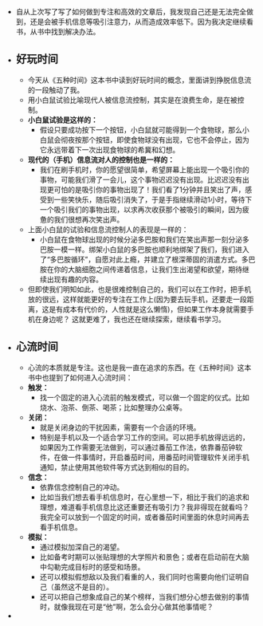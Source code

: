 - 自从上次写了写了如何做到专注和高效的文章后，我发现自己还是无法完全做到，还是会被手机信息等吸引注意力，从而造成效率低下。因为我决定继续看书，从书中找到解决办法。
- ## 好玩时间
	- 今天从《五种时间》这本书中读到好玩时间的概念，里面讲到挣脱信息流的一段触动了我。
	- 用小白鼠试验比喻现代人被信息流控制，其实是在浪费生命，是在被控制。
	- **小白鼠试验是这样的：**
		- 假设只要成功按下一个按钮，小白鼠就可能得到一个食物球，那么小白鼠会彻夜按那个按钮，即使食物球没有出现，它也不会停止，因为它永远带着下一次出现食物球的希冀和幻想。
	- **现代的（手机）信息流对人的控制也是一样的：**
		- 我们在刷手机时，你的愿望很简单，希望屏幕上能出现一个吸引你的事物，可能我们滑了一会儿，这个事物迟迟没有出现。比迟迟没有出现更可怕的是吸引你的事物出现了！我们看了1分钟并且笑出了声，感受到一些笑快乐，随后吸引消失了，于是手指继续滑动1小时，等待下一个吸引我们的事物出现，以求再次收获那个被吸引的瞬间，因为疲惫的我们很想再次笑出声。
	- 上面小白鼠的试验和信息流控制人的表现是一样的：
		- 小白鼠在食物球出现的时候分泌多巴胺和我们在笑出声那一刻分泌多巴胺一模一样。绑架小白鼠的多巴胺也顺利地绑架了我们，我们进入了“多巴胺循环”，自愿对此上瘾，并建立了根深蒂固的消遣方式。多巴胺在你的大脑细胞之间传递着信息，让我们生出渴望和欲望，期待继续出现有趣的内容。
	- 但即使我们明知如此，也是很难控制自己的，我们可以在工作时，把手机放的很远，这样就能更好的专注在工作上(因为要去玩手机，还要走一段距离，这是有成本有代价的，人性就是这么懒惰)，但如果工作本身就需要手机在身边呢？ 这就更难了，我也还在继续探索，继续看书学习。
- ## 心流时间
	- 心流的本质就是专注。这也是我一直在追求的东西。在《五种时间》这本书中也提到了如何进入心流时间：
	- **触发：**
		- 找一个固定的进入心流前的触发模式，可以做一个固定的仪式。比如烧水、泡茶、倒茶、喝茶；比如整理办公桌等。
	- **关闭：**
		- 就是关闭身边的干扰因素，需要有一个合适的环境。
		- 特别是手机以及一个适合学习工作的空间。可以把手机放得远远的，如果因为工作需要无法做到，可以通过番茄工作法，依靠番茄钟软件，在做一件事情时，开启番茄时间，用番茄时间管理软件关闭手机通知，禁止使用其他软件等方式达到相似的目的。
	- **信念：**
		- 依靠信念控制自己的冲动。
		- 比如当我们想去看手机信息时，在心里想一下，相比于我们的追求和理想，难道看手机信息比这还重要还有吸引力？我非得现在就看吗？ 我完全可以放到一个固定的时间，或者番茄时间里面的休息时间再去看手机信息。
	- **模拟：**
		- 通过模拟加深自己的渴望。
		- 比如备考时期可以张贴理想的大学照片和景色；或者在启动前在大脑中勾勒完成目标时的感受和场景。
		- 还可以模拟假想敌以及我们看重的人，我们同时也需要向他们证明自己（虽然这不是目的）。
		- 还可以把自己想象成自己的某个榜样，当我们想分心想去做别的事情时，就像我现在可是“他”啊，怎么会分心做其他事情呢？
-